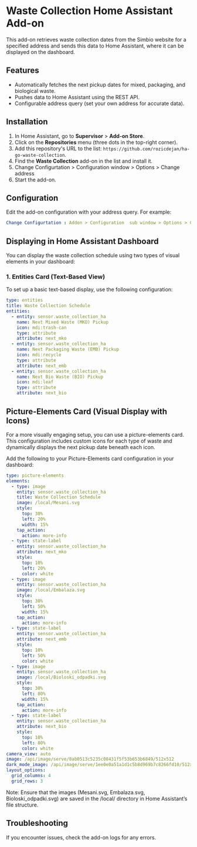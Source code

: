# Waste Collection Home Assistant Add-on

This add-on retrieves waste collection dates from the Simbio website for a specified address and sends this data to Home Assistant, where it can be displayed on the dashboard.

## Features

- Automatically fetches the next pickup dates for mixed, packaging, and biological waste.
- Pushes data to Home Assistant using the REST API.
- Configurable address query (set your own address for accurate data).

## Installation

1. In Home Assistant, go to **Supervisor** > **Add-on Store**.
2. Click on the **Repositories** menu (three dots in the top-right corner).
3. Add this repository's URL to the list: `https://github.com/rozicdejan/ha-go-waste-collection`.
4. Find the **Waste Collection** add-on in the list and install it.
5. Change Configurtation > Configuration window > Options > Change address
5. Start the add-on.

## Configuration

Edit the add-on configuration with your address query. For example:

```yaml
Change Configurtation : Addon > Configuration  sub window > Options > Change address
```
## Displaying in Home Assistant Dashboard
You can display the waste collection schedule using two types of visual elements in your dashboard:
### 1. Entities Card (Text-Based View)
To set up a basic text-based display, use the following configuration:
```yaml
type: entities
title: Waste Collection Schedule
entities:
  - entity: sensor.waste_collection_ha
    name: Next Mixed Waste (MKO) Pickup
    icon: mdi:trash-can
    type: attribute
    attribute: next_mko
  - entity: sensor.waste_collection_ha
    name: Next Packaging Waste (EMB) Pickup
    icon: mdi:recycle
    type: attribute
    attribute: next_emb
  - entity: sensor.waste_collection_ha
    name: Next Bio Waste (BIO) Pickup
    icon: mdi:leaf
    type: attribute
    attribute: next_bio


```

## Picture-Elements Card (Visual Display with Icons)
For a more visually engaging setup, you can use a picture-elements card. This configuration includes custom icons for each type of waste and dynamically displays the next pickup date beneath each icon.

Add the following to your Picture-Elements card configuration in your dashboard:





```yaml
type: picture-elements
elements:
  - type: image
    entity: sensor.waste_collection_ha
    title: Waste Collection Schedule
    image: /local/Mesani.svg
    style:
      top: 30%
      left: 20%
      width: 15%
    tap_action:
      action: more-info
  - type: state-label
    entity: sensor.waste_collection_ha
    attribute: next_mko
    style:
      top: 10%
      left: 20%
      color: white
  - type: image
    entity: sensor.waste_collection_ha
    image: /local/Embalaza.svg
    style:
      top: 30%
      left: 50%
      width: 15%
    tap_action:
      action: more-info
  - type: state-label
    entity: sensor.waste_collection_ha
    attribute: next_emb
    style:
      top: 10%
      left: 50%
      color: white
  - type: image
    entity: sensor.waste_collection_ha
    image: /local/Bioloski_odpadki.svg
    style:
      top: 30%
      left: 80%
      width: 15%
    tap_action:
      action: more-info
  - type: state-label
    entity: sensor.waste_collection_ha
    attribute: next_bio
    style:
      top: 10%
      left: 80%
      color: white
camera_view: auto
image: /api/image/serve/8ab0513c5235c08431f5f53b653b6849/512x512
dark_mode_image: /api/image/serve/1ee0e0a51a1d1c5b8d969b7c8266fd10/512x512
layout_options:
  grid_columns: 4
  grid_rows: 3
```

Note: Ensure that the images (Mesani.svg, Embalaza.svg, Bioloski_odpadki.svg) are saved in the /local/ directory in Home Assistant’s file structure.

## Troubleshooting
If you encounter issues, check the add-on logs for any errors.